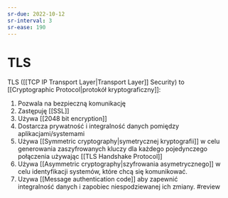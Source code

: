 ```yaml
---
sr-due: 2022-10-12
sr-interval: 3
sr-ease: 190
---
```


# TLS
TLS ([[TCP IP Transport Layer|Transport Layer]] Security) to [[Cryptographic Protocol|protokół kryptograficzny]]:
1. Pozwala na bezpieczną komunikację
2. Zastępuję [[SSL]]
3. Używa [[2048 bit encryption]]
4. Dostarcza prywatność i integralność danych pomiędzy aplikacjami/systemami
5. Używa [[Symmetric cryptography|symetrycznej kryptografii]] w celu generowania zaszyfrowanych kluczy dla każdego pojedynczego połączenia używając [[TLS Handshake Protocol]] 
6. Używa [[Asymmetric cryptography|szyfrowania asymetrycznego]] w celu identyfikacji systemów, które chcą się komunikować.
7. Uzywa [[Message authentication code]] aby zapewnić integralność danych i zapobiec niespodziewanej ich zmiany.
#review